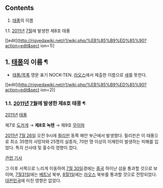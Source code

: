 ## Contents

    

1. [태풍](%ED%83%9C%ED%92%8D.md)의 이름 
    

1.1. [2011년](2011%EB%85%84.md) [7월](7%EC%9B%94.md)에 발생한 제8호 태풍

[[edit](http://rigvedawiki.net/r1/wiki.php/%EB%85%B9%ED%85%90?action=edit&sect
ion=1)]

## 1. [태풍](%ED%83%9C%ED%92%8D.md)의 이름 ¶

  * [태풍/목록](%ED%83%9C%ED%92%8D/%EB%AA%A9%EB%A1%9D.md)
영문 표기 NOCK-TEN. [라오스](%EB%9D%BC%EC%98%A4%EC%8A%A4.md)에서 제출한 이름으로
[새](%EC%83%88.md)를 뜻한다.

  

[[edit](http://rigvedawiki.net/r1/wiki.php/%EB%85%B9%ED%85%90?action=edit&sect
ion=2)]

### 1.1. [2011년](2011%EB%85%84.md) [7월](7%EC%9B%94.md)에 발생한 제8호 태풍 ¶

[2011년](2011%EB%85%84.md) [태풍](%ED%83%9C%ED%92%8D.md)

제7호 [도카게](%EB%8F%84%EC%B9%B4%EA%B2%8C.md) → **제8호 녹텐** → 제9호
[무이파](%EB%AC%B4%EC%9D%B4%ED%8C%8C.md)

  
[2011년](2011%EB%85%84.md) [7월 26일](7%EC%9B%94%2026%EC%9D%BC.md) 오전 9시에
[필리핀](%ED%95%84%EB%A6%AC%ED%95%80.md) 동쪽 해안 부근에서 발생했다. 필리핀은 이 태풍으로 최소 35명의
사망자와 25명의 실종자, 70만 명 이상의 이재민이 발생하는 피해를 입었다. 특히 산사태 및 홍수의 영향이 컸다.

  

[관련 기사](http://www.ytn.co.kr/_ln/0104_201107290104290558)

  

그 이후 서쪽으로 느리게 이동하여 [7월 30일](7%EC%9B%94%2030%EC%9D%BC.md)경에는
[중국](%EC%A4%91%EA%B5%AD.md) 하이난 섬을 통과할 것으로 보이며, [7월31일](7%EC%9B%94%2031%EC%9D%BC.md)에는
[베트남](%EB%B2%A0%ED%8A%B8%EB%82%A8.md) 북부, [8월1일](8%EC%9B%94%201%EC%9D%BC.md)에는 [라오스](%EB%9D%BC%EC%98%A4%EC%8A%A4.md)
북부를 통과할 것으로 전망되었다. [대한민국](%EB%8C%80%ED%95%9C%EB%AF%BC%EA%B5%AD.md)에 미친 영향은
없었다.

